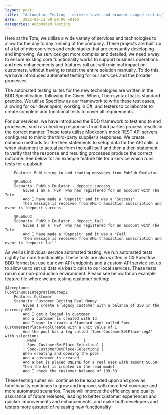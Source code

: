 ```yaml
---
layout: post
title:  "Automation Testing – service level and broader scoped testing"
date:   2022-09-13 09:00:00 +0100
categories: Automated Testing
---
```


Here at the Tote, we utilise a wide variety of services and technologies to allow for the day to day running of the company. These projects are built up of a lot of microservices and code stacks that are constantly developing and improving. As services get more complex and detailed, we need a way to ensure existing core functionality works to support business operations and new enhancements and features roll out with minimal impact on customers, without having to retest the entire solution manually. To do this, we have introduced automated testing for our services and the broader processes.

The automated testing suites for the new technologies are written in the BDD Specification, following the Given, When, Then syntax that is standard practice. We utilise Specflow as our framework to write these test cases, allowing for our developers, working in C#, and testers to collaborate to create complete and functional tests to cover all requirements

For our services, we have introduced the BDD framework to test end to end processes, such as checking responses from third parties process results in the correct manner. These tests utilise Mockoon’s mock REST API servers, configured to mimic the third-party supplier’s responses. We create common methods for the then statements to setup data for the API calls, a when statement to actual perform the call itself and then a then statement to verify that the response and resulting processes produce the correct outcome. See below for an example feature file for a service which runs tests for a pubsub:


``` @Integration
    Feature: Publishing to and reading messages from PubSub Emulator.

    @PubSub1
    Scenario: PubSub Emulator - deposit.success
        Given I am a 'PEP' who has registered for an account with The Tote
        And I have made a 'Deposit' and it was a 'Success'
        Then message is received from AML-transaction subscription and event is 'deposit.success'

    @PubSub2
    Scenario: PubSub Emulator - deposit.fail
        Given I am a 'PEP' who has registered for an account with The Tote
        And I have made a 'Deposit' and it was a 'Fail'
        Then message is received from AML-transaction subscription and event is 'deposit.fail'
```

As well as individual service automated testing, we run automated tests nightly for core functionality. These tests are also written in C# Specflow BDD format but use our own API endpoints and a custom API service set up to allow us to set up data via basic calls to our local services. These tests run in our non-production environment. Please see below for an example feature file where we are testing customer betting:

```
@Acceptance
@ContinuousIntegrationGroup2
    Feature: Customer
    Scenario: Customer Betting Real Money
        Given I create a legacy customer with a balance of 250 in the currency GBP
        And I get a logged in customer
        And a customer is created with Id
        And I want to create a Standard pool called Spec-CustomerBetPlace-PoolCreate with a unit value of 1
        And the pool has a leg called 'Spec-CustomerBetPlace-LegA' with selections
        | Name                     |
        | Spec-CustomerBetPlace-Selection1 |
        | Spec-CustomerBetPlace-Selection2 |
        When creating and opening the pool
        And a customer is created
        And a bet is placed ONLINE for a real user with amount 50.50
        Then the bet is created in the read model
        And I check the customer balance of 199.50
```

These testing suites will continue to be expanded upon and grow as functionality continues to grow and improve, with more test coverage and more automated scenarios. These will improve the efficiency and quality assurance of future releases, leading to better customer experiences and quicker improvements and enhancements, and make both developers and testers more assured of releasing new functionality

